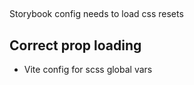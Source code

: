##

Storybook config needs to load css resets

## Correct prop loading

- Vite config for scss global vars
